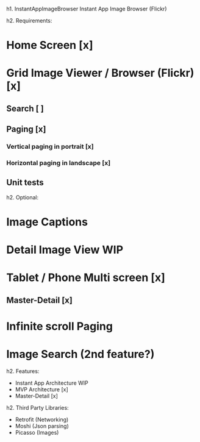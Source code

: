 h1. InstantAppImageBrowser
Instant App Image Browser (Flickr)

h2. Requirements:
# Home Screen [x]
# Grid Image Viewer / Browser (Flickr) [x]
## Search [ ]
## Paging [x]
### Vertical paging in portrait [x]
### Horizontal paging in landscape [x]
## Unit tests

h2. Optional:
# Image Captions
# Detail Image View WIP
# Tablet / Phone Multi screen [x]
## Master-Detail [x]
# Infinite scroll Paging 
# Image Search (2nd feature?)

h2. Features:
* Instant App Architecture WIP
* MVP Architecture [x]
* Master-Detail [x]

h2. Third Party Libraries:
* Retrofit (Networking)
* Moshi (Json parsing)
* Picasso (Images)
